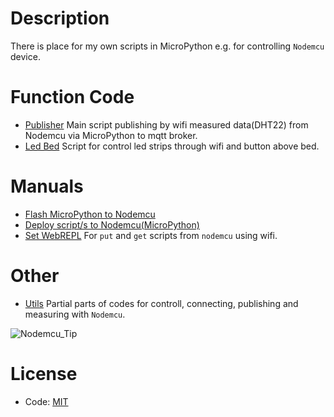 # Description
There is place for my own scripts in MicroPython e.g. for controlling `Nodemcu` device.

# Function Code

- [Publisher](https://github.com/vichi99/ESP8266/tree/master/publisher) Main script publishing by wifi measured data(DHT22) from Nodemcu via MicroPython to mqtt broker.
- [Led Bed](https://github.com/vichi99/ESP8266/tree/master/led_bed) Script for control led strips through wifi and button above bed.

# Manuals

- [Flash MicroPython to Nodemcu](Flash_MicroPython.md)
- [Deploy script/s to Nodemcu(MicroPython)](Deploy_MicroPython_scripts.md)
- [Set WebREPL](WebREPL_set.md) For `put` and `get` scripts from `nodemcu` using wifi.

# Other

- [Utils](https://github.com/vichi99/ESP8266/tree/master/utils) Partial parts of codes for controll, connecting, publishing and measuring with `Nodemcu`.

![Nodemcu_Tip](images/nodemcu_tip.jpg)

# License
- Code: [MIT](LICENSE)
